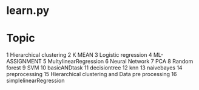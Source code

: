 # learn.py

# Topic 

1  Hierarchical clustering
2  K MEAN
3  Logistic regression
4  ML-ASSIGNMENT
5  MultylinearRegression
6  Neural Network
7  PCA
8  Random forest
9  SVM
10 basicANDtask
11 decisiontree
12 knn
13 naivebayes
14 preprocessing
15 Hierarchical clustering and Data pre processing
16 simplelinearRegression
